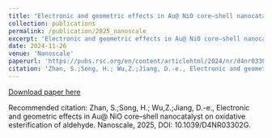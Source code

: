 ```yaml
---
title: "Electronic and geometric effects in Au@ NiO core–shell nanocatalyst on oxidative esterification of aldehyde"
collection: publications
permalink: /publication/2025_nanoscale
excerpt: 'Electronic and geometric effects in Au@ NiO core–shell nanocatalyst on oxidative esterification of aldehyde'
date: 2024-11-26
venue: 'Nanoscale'
paperurl: 'https://pubs.rsc.org/en/content/articlehtml/2024/nr/d4nr03302g'
citation: 'Zhan, S.;Song, H.; Wu,Z.;Jiang, D.-e., Electronic and geometric effects in Au@ NiO core–shell nanocatalyst on oxidative esterification of aldehyde. Nanoscale, 2025, DOI: 10.1039/D4NR03302G.'
---
```



[Download paper here](/files/Haohong_shaoqi.pdf)

Recommended citation: Zhan, S.;Song, H.; Wu,Z.;Jiang, D.-e., Electronic and geometric effects in Au@ NiO core–shell nanocatalyst on oxidative esterification of aldehyde. Nanoscale, 2025, DOI: 10.1039/D4NR03302G.
